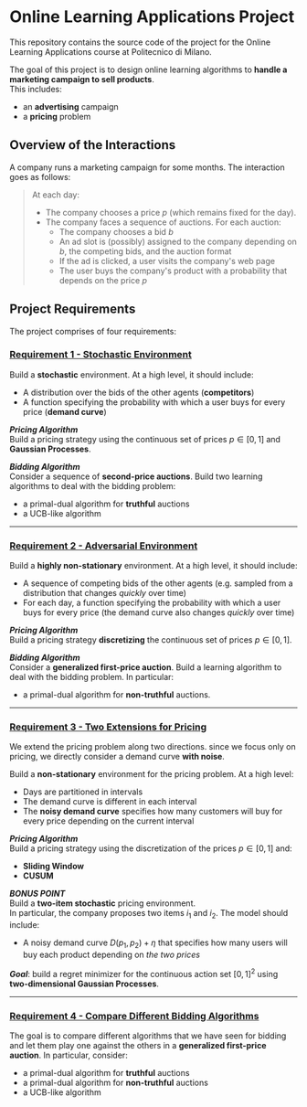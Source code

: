 # Online Learning Applications Project

This repository contains the source code of the project for the Online Learning Applications course at Politecnico di Milano.

The goal of this project is to design online learning algorithms to **handle a marketing campaign to sell products**.  
This includes:
- an **advertising** campaign
- a **pricing** problem


## Overview of the Interactions
A company runs a marketing campaign for some months.
The interaction goes as follows:

> At each day:
> - The company chooses a price $p$ (which remains fixed for the day).
> - The company faces a sequence of auctions. For each auction:
>     - The company chooses a bid $b$
>     - An ad slot is (possibly) assigned to the company depending on $b$, the competing bids, and the auction format
>     - If the ad is clicked, a user visits the company's web page
>     - The user buys the company's product with a probability that depends on the price $p$


## Project Requirements
The project comprises of four requirements:


### <u>Requirement 1 - Stochastic Environment</u>

Build a **stochastic** environment. At a high level, it should include:
- A distribution over the bids of the other agents (**competitors**)
- A function specifying the probability with which a user buys for every price (**demand curve**)

***Pricing Algorithm***  
Build a pricing strategy using the continuous set of prices $p \in [0,1]$ and **Gaussian Processes**.

***Bidding Algorithm***  
Consider a sequence of **second-price auctions**. Build two learning algorithms to deal with the bidding problem:
- a primal-dual algorithm for **truthful** auctions
- a UCB-like algorithm

---

### <u>Requirement 2 - Adversarial Environment</u>

Build a **highly non-stationary** environment. At a high level, it should include:
- A sequence of competing bids of the other agents (e.g. sampled from a distribution that changes *quickly* over time)
- For each day, a function specifying the probability with which a user buys for every price (the demand curve also changes *quickly* over time)

***Pricing Algorithm***  
Build a pricing strategy **discretizing** the continuous set of prices $p \in [0,1]$.

***Bidding Algorithm***  
Consider a **generalized first-price auction**. Build a learning algorithm to deal with the bidding problem. In particular:
- a primal-dual algorithm for **non-truthful** auctions.

---

### <u>Requirement 3 - Two Extensions for Pricing</u>

We extend the pricing problem along two directions. since we focus only on pricing, we directly consider a demand curve **with noise**.

Build a **non-stationary** environment for the pricing problem. At a high level:
- Days are partitioned in intervals
- The demand curve is different in each interval
- The **noisy demand curve** specifies how many customers will buy for every price depending on the current interval

***Pricing Algorithm***  
Build a pricing strategy using the discretization of the prices $p \in [0,1]$ and:
- **Sliding Window**
- **CUSUM**

***BONUS POINT***  
Build a **two-item stochastic** pricing environment.  
In particular, the company proposes two items $i_1$ and $i_2$. The model should include:
- A noisy demand curve $D(p_1, p_2) + \eta$ that specifies how many users will buy each product depending on *the two prices*

***Goal***: build a regret minimizer for the continuous action set $[0,1]^2$ using **two-dimensional Gaussian Processes**.

---

### <u>Requirement 4 - Compare Different Bidding Algorithms</u>

The goal is to compare different algorithms that we have seen for bidding and let them play one against the others in a **generalized first-price auction**. In particular, consider:
- a primal-dual algorithm for **truthful** auctions
- a primal-dual algorithm for **non-truthful** auctions
- a UCB-like algorithm